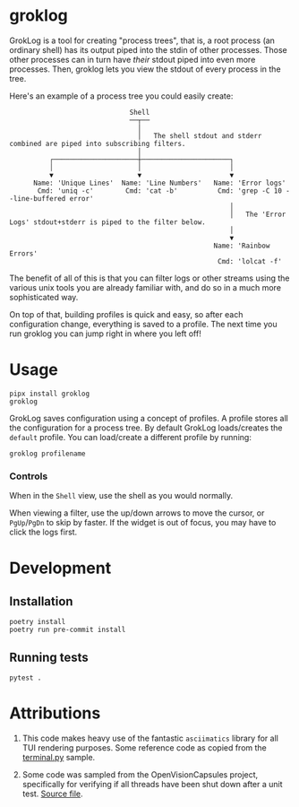# groklog

GrokLog is a tool for creating "process trees", that is, a root process (an ordinary shell)
has its output piped into the stdin of other processes. Those other processes can in 
turn have _their_ stdout piped into even more processes. Then, groklog lets you view the 
stdout of every process in the tree. 
 
Here's an example of a process tree you could easily create:
```shell
                              Shell
                              ──┬──
                                │  
                                │   The shell stdout and stderr combined are piped into subscribing filters.
                                │ 
          ┌─────────────────────┼──────────────────────┐
          │                     │                      │
          ▼                     ▼                      ▼
      Name: 'Unique Lines'  Name: 'Line Numbers'   Name: 'Error logs'
       Cmd: 'uniq -c'        Cmd: 'cat -b'          Cmd: 'grep -C 10 --line-buffered error' 
                                                       │
                                                       │   The 'Error Logs' stdout+stderr is piped to the filter below.
                                                       │
                                                       ▼
                                                   Name: 'Rainbow Errors'
                                                    Cmd: 'lolcat -f'
```

The benefit of all of this is that you can filter logs or other streams using the 
various unix tools you are already familiar with, and do so in a much more sophisticated 
way. 

On top of that, building profiles is quick and easy, so after each configuration change,
everything is saved to a profile. The next time you run groklog you can jump right in 
where you left off!


# Usage
```shell
pipx install groklog
groklog
```

GrokLog saves configuration using a concept of profiles. A profile stores all the 
configuration for a process tree. By default GrokLog loads/creates the `default` profile. 
You can load/create a different profile by running:

```shell
groklog profilename
```

### Controls
When in the `Shell` view, use the shell as you would normally. 

When viewing a filter, use the up/down arrows to move the cursor, or `PgUp`/`PgDn` to skip by
faster. If the widget is out of focus, you may have to click the logs first. 


# Development
## Installation
```shell
poetry install
poetry run pre-commit install
```

## Running tests
```
pytest .
```


# Attributions
1) This code makes heavy use of the fantastic `asciimatics` library for all TUI 
rendering purposes. Some reference code as copied from the 
[terminal.py](https://github.com/peterbrittain/asciimatics/blob/master/samples/terminal.py) 
sample. 

2) Some code was sampled from the OpenVisionCapsules project, specifically for 
   verifying if all threads have been shut down after a unit test. 
[Source file](https://github.com/opencv/open_vision_capsules/blob/master/vcap/vcap/testing/thread_validation.py).
